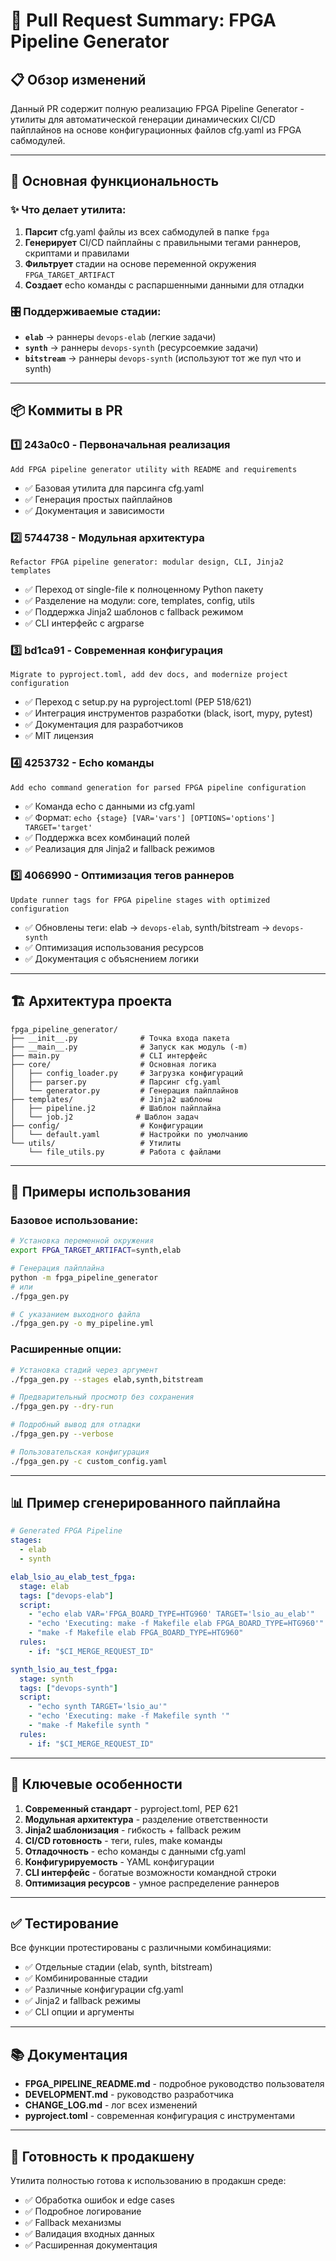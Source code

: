 # 🚀 Pull Request Summary: FPGA Pipeline Generator

## 📋 **Обзор изменений**

Данный PR содержит полную реализацию FPGA Pipeline Generator - утилиты для автоматической генерации динамических CI/CD пайплайнов на основе конфигурационных файлов cfg.yaml из FPGA сабмодулей.

---

## 🎯 **Основная функциональность**

### ✨ **Что делает утилита:**
1. **Парсит** cfg.yaml файлы из всех сабмодулей в папке `fpga`
2. **Генерирует** CI/CD пайплайны с правильными тегами раннеров, скриптами и правилами
3. **Фильтрует** стадии на основе переменной окружения `FPGA_TARGET_ARTIFACT`
4. **Создает** echo команды с распаршенными данными для отладки

### 🎛️ **Поддерживаемые стадии:**
- **`elab`** → раннеры `devops-elab` (легкие задачи)
- **`synth`** → раннеры `devops-synth` (ресурсоемкие задачи)
- **`bitstream`** → раннеры `devops-synth` (используют тот же пул что и synth)

---

## 📦 **Коммиты в PR**

### 1️⃣ **243a0c0** - Первоначальная реализация
```
Add FPGA pipeline generator utility with README and requirements
```
- ✅ Базовая утилита для парсинга cfg.yaml
- ✅ Генерация простых пайплайнов
- ✅ Документация и зависимости

### 2️⃣ **5744738** - Модульная архитектура
```
Refactor FPGA pipeline generator: modular design, CLI, Jinja2 templates
```
- ✅ Переход от single-file к полноценному Python пакету
- ✅ Разделение на модули: core, templates, config, utils
- ✅ Поддержка Jinja2 шаблонов с fallback режимом
- ✅ CLI интерфейс с argparse

### 3️⃣ **bd1ca91** - Современная конфигурация
```
Migrate to pyproject.toml, add dev docs, and modernize project configuration
```
- ✅ Переход с setup.py на pyproject.toml (PEP 518/621)
- ✅ Интеграция инструментов разработки (black, isort, mypy, pytest)
- ✅ Документация для разработчиков
- ✅ MIT лицензия

### 4️⃣ **4253732** - Echo команды
```
Add echo command generation for parsed FPGA pipeline configuration
```
- ✅ Команда echo с данными из cfg.yaml
- ✅ Формат: `echo {stage} [VAR='vars'] [OPTIONS='options'] TARGET='target'`
- ✅ Поддержка всех комбинаций полей
- ✅ Реализация для Jinja2 и fallback режимов

### 5️⃣ **4066990** - Оптимизация тегов раннеров
```
Update runner tags for FPGA pipeline stages with optimized configuration
```
- ✅ Обновлены теги: elab → `devops-elab`, synth/bitstream → `devops-synth`
- ✅ Оптимизация использования ресурсов
- ✅ Документация с объяснением логики

---

## 🏗️ **Архитектура проекта**

```
fpga_pipeline_generator/
├── __init__.py              # Точка входа пакета
├── __main__.py              # Запуск как модуль (-m)
├── main.py                  # CLI интерфейс  
├── core/                    # Основная логика
│   ├── config_loader.py     # Загрузка конфигураций
│   ├── parser.py            # Парсинг cfg.yaml
│   └── generator.py         # Генерация пайплайнов
├── templates/               # Jinja2 шаблоны
│   ├── pipeline.j2          # Шаблон пайплайна
│   └── job.j2              # Шаблон задач
├── config/                  # Конфигурации
│   └── default.yaml         # Настройки по умолчанию
└── utils/                   # Утилиты
    └── file_utils.py        # Работа с файлами
```

---

## 🎨 **Примеры использования**

### **Базовое использование:**
```bash
# Установка переменной окружения
export FPGA_TARGET_ARTIFACT=synth,elab

# Генерация пайплайна
python -m fpga_pipeline_generator
# или
./fpga_gen.py

# С указанием выходного файла
./fpga_gen.py -o my_pipeline.yml
```

### **Расширенные опции:**
```bash
# Установка стадий через аргумент
./fpga_gen.py --stages elab,synth,bitstream

# Предварительный просмотр без сохранения
./fpga_gen.py --dry-run

# Подробный вывод для отладки
./fpga_gen.py --verbose

# Пользовательская конфигурация
./fpga_gen.py -c custom_config.yaml
```

---

## 📊 **Пример сгенерированного пайплайна**

```yaml
# Generated FPGA Pipeline
stages:
  - elab
  - synth

elab_lsio_au_elab_test_fpga:
  stage: elab
  tags: ["devops-elab"]
  script:
    - "echo elab VAR='FPGA_BOARD_TYPE=HTG960' TARGET='lsio_au_elab'"
    - "echo 'Executing: make -f Makefile elab FPGA_BOARD_TYPE=HTG960'"
    - "make -f Makefile elab FPGA_BOARD_TYPE=HTG960"
  rules:
    - if: "$CI_MERGE_REQUEST_ID"

synth_lsio_au_test_fpga:
  stage: synth
  tags: ["devops-synth"]
  script:
    - "echo synth TARGET='lsio_au'"
    - "echo 'Executing: make -f Makefile synth '"
    - "make -f Makefile synth "
  rules:
    - if: "$CI_MERGE_REQUEST_ID"
```

---

## 🎉 **Ключевые особенности**

1. **Современный стандарт** - pyproject.toml, PEP 621
2. **Модульная архитектура** - разделение ответственности
3. **Jinja2 шаблонизация** - гибкость + fallback режим
4. **CI/CD готовность** - теги, rules, make команды
5. **Отладочность** - echo команды с данными cfg.yaml
6. **Конфигурируемость** - YAML конфигурации
7. **CLI интерфейс** - богатые возможности командной строки
8. **Оптимизация ресурсов** - умное распределение раннеров

---

## ✅ **Тестирование**

Все функции протестированы с различными комбинациями:
- ✅ Отдельные стадии (elab, synth, bitstream)
- ✅ Комбинированные стадии
- ✅ Различные конфигурации cfg.yaml
- ✅ Jinja2 и fallback режимы
- ✅ CLI опции и аргументы

---

## 📚 **Документация**

- **FPGA_PIPELINE_README.md** - подробное руководство пользователя
- **DEVELOPMENT.md** - руководство разработчика
- **CHANGE_LOG.md** - лог всех изменений
- **pyproject.toml** - современная конфигурация с инструментами

---

## 🎯 **Готовность к продакшену**

Утилита полностью готова к использованию в продакшн среде:
- ✅ Обработка ошибок и edge cases
- ✅ Подробное логирование
- ✅ Fallback механизмы
- ✅ Валидация входных данных
- ✅ Расширенная документация